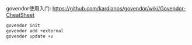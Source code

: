 
govendor使用入门:
https://github.com/kardianos/govendor/wiki/Govendor-CheatSheet


```bash
govendor init
govendor add +external
govendor update +v
```
